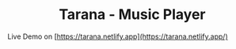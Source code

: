 <h1 align="center"> Tarana -  Music Player </h1>



 Live Demo on [https://tarana.netlify.app](https://tarana.netlify.app/)


